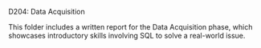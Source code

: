 D204: Data Acquisition 

This folder includes a written report for the Data Acquisition phase, which showcases introductory skills involving SQL to solve a real-world issue. 
